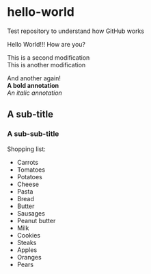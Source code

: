 # hello-world
Test repository to understand how GitHub works

Hello World!!! How are you?

This is a second modification <br/>
This is another modification

And another again! <br/>
**A bold annotation** <br/>
*An italic annotation*

## A sub-title
### A sub-sub-title

Shopping list:
* Carrots
* Tomatoes
* Potatoes
* Cheese
* Pasta
* Bread
* Butter
* Sausages
* Peanut butter
* Milk
* Cookies
* Steaks
* Apples
* Oranges
* Pears


